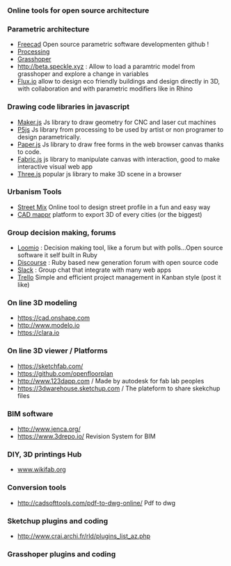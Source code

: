 ### Online tools for open source architecture 

### Parametric architecture 
* [Freecad](https://github.com/FreeCAD/FreeCAD) Open source parametric software developmenten github ! 
* [Processing](https://github.com/processing/processing/commits/master)
* [Grasshoper](http://www.grasshopper3d.com/)
* http://beta.speckle.xyz : Allow to load a paramtric model from grasshoper and explore a change in variables
* [Flux.io](https://flux.io/) allow to design eco friendly buildings and design directly in 3D, with collaboration and with parametric modifiers like in Rhino

### Drawing code libraries in javascript

* [Maker.js](https://maker.js.org) Js library to draw geometry for CNC and laser cut machines
* [P5js](https://p5js.org/learn/) Js library from processing to be used by artist or non programer to design parametrically.
* [Paper.js](http://paperjs.org) Js library to draw free forms in the web browser canvas thanks to code.
* [Fabric.js](http://fabricjs.com/) js library to manipulate canvas with interaction, good to make interactive visual web app
* [Three.js](https://github.com/mrdoob/three.js/) popular js library to make 3D scene in a browser

### Urbanism Tools 

* [Street Mix](http://streetmix.net) Online tool to design street profile in a fun and easy way
* [CAD mappr](https://cadmapper.com/) platform to export 3D of every cities (or the biggest)

### Group decision making, forums 

* [Loomio](https://www.loomio.org) : Decision making tool, like a forum but with polls...Open source software it self built in Ruby
* [Discourse](https://www.discourse.org/) : Ruby based new generation forum with open source code
* [Slack](https://slack.com/) : Group chat that integrate with many web apps
* [Trello](https://trello.com) Simple and efficient project management in Kanban style (post it like)

### On line 3D modeling

* https://cad.onshape.com
* http://www.modelo.io
* https://clara.io

### On line 3D viewer / Platforms

* https://sketchfab.com/
* https://github.com/openfloorplan
* http://www.123dapp.com / Made by autodesk for fab lab peoples
* https://3dwarehouse.sketchup.com / The plateform to share skekchup files

### BIM software

* http://www.jenca.org/
* https://www.3drepo.io/ Revision System for BIM

### DIY, 3D printings Hub 

* www.wikifab.org


### Conversion tools 

* http://cadsofttools.com/pdf-to-dwg-online/ Pdf to dwg


### Sketchup plugins and coding 

* http://www.crai.archi.fr/rld/plugins_list_az.php


### Grasshoper plugins and coding 

